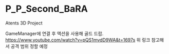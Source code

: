 # P_P_Second_BaRA
 Atents 3D Project

GameManager에 연결 후 액션을 사용해
골드 드랍. https://www.youtube.com/watch?v=pQS1mvdD9WA&t=1697s
위 링크 참고해서 공격 범위 정할 예정
